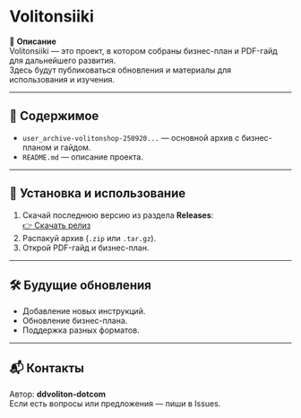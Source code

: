 # Volitonsiiki  

📌 **Описание**  
Volitonsiiki — это проект, в котором собраны бизнес-план и PDF-гайд для дальнейшего развития.  
Здесь будут публиковаться обновления и материалы для использования и изучения.  

---

## 📂 Содержимое  
- `user_archive-volitonshop-250920...` — основной архив с бизнес-планом и гайдом.  
- `README.md` — описание проекта.  

---

## 🔄 Установка и использование  
1. Скачай последнюю версию из раздела **Releases**:  
   [👉 Скачать релиз](https://github.com/ddvoliton-dotcom/Volitonsiiki/releases/latest)  
2. Распакуй архив (`.zip` или `.tar.gz`).  
3. Открой PDF-гайд и бизнес-план.  

---

## 🛠 Будущие обновления  
- Добавление новых инструкций.  
- Обновление бизнес-плана.  
- Поддержка разных форматов.  

---

## 📬 Контакты  
Автор: **ddvoliton-dotcom**  
Если есть вопросы или предложения — пиши в Issues.  
